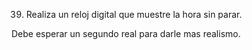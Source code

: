 39) Realiza un reloj digital que muestre la hora sin parar.

Debe esperar un segundo real para darle mas realismo.
